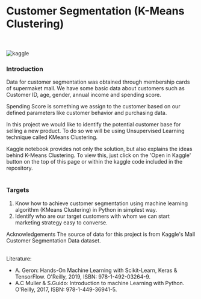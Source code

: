 # Customer Segmentation (K-Means Clustering) <br><br/>

![kaggle](https://img.shields.io/badge/_-Open_in_Kaggle-informational?style=plastic&logo=kaggle&logoColor=white&color=045bab&link=https://www.kaggle.com/code/martinab/customer-segmentation-k-means-clustering?scriptVersionId=113557619) 

### Introduction
Data for customer segmentation was obtained through membership cards of supermaket mall. We have some basic data about customers such as Customer ID, age, gender, annual income and spending score.

Spending Score is something we assign to the customer based on our defined parameters like customer behavior and purchasing data.

In this project we would like to identify the potential customer base for selling a new product. To do so we will be using Unsupervised Learning technique called KMeans Clustering. 

Kaggle notebook provides not only the solution, but also explains the ideas behind K-Means Clustering. To view this, just click on the 'Open in Kaggle' button on the top of this page or within the kaggle code included in the repository. <br><br/>


### Targets

 1. Know how to achieve customer segmentation using machine learning algorithm (KMeans Clustering) in Python in simplest way.
 2. Identify who are our target customers with whom we can start marketing strategy easy to converse.

Acknowledgements
The source of data for this project is from Kaggle's Mall Customer Segmentation Data dataset. <br><br/>


Literature:
 - A. Geron: Hands-On Machine Learning with Scikit-Learn, Keras & TensorFlow. O'Reilly, 2019, ISBN: 978-1-492-03264-9.
 - A.C Muller & S.Guido: Introduction to machine Learning with Python. O'Reilly, 2017, ISBN: 978-1-449-36941-5.
